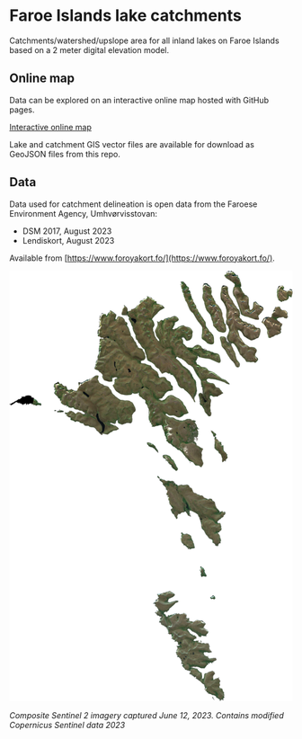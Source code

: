 # Faroe Islands lake catchments

Catchments/watershed/upslope area for all inland lakes on Faroe Islands based on a 2 meter digital elevation model. 

## Online map

Data can be explored on an interactive online map hosted with GitHub pages. 

[Interactive online map](https://kennethtm.github.io/fo_lake_catchments/)

Lake and catchment GIS vector files are available for download as GeoJSON files from this repo.

## Data

Data used for catchment delineation is open data from the Faroese Environment Agency, Umhvørvisstovan:

* DSM 2017, August 2023
* Lendiskort, August 2023

Available from [https://www.foroyakort.fo/](https://www.foroyakort.fo/).

![Sentinel 2 image](https://github.com/KennethTM/fo_lake_catchments/blob/main/data/sentinel_tci_small.jpg)

*Composite Sentinel 2 imagery captured June 12, 2023. Contains modified Copernicus Sentinel data 2023*
